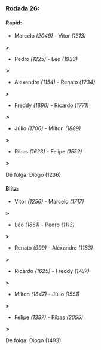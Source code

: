 ### Rodada 26:

#### Rapid:

* Marcelo *(2049)*     -     Vitor *(1313)*

 **>** 
* Pedro *(1225)*     -     Léo *(1933)*

 **>** 
* Alexandre *(1154)*     -     Renato *(1234)*

 **>** 
* Freddy *(1890)*     -     Ricardo *(1771)*

 **>** 
* Júlio *(1706)*     -     Milton *(1889)*

 **>** 
* Ribas *(1623)*     -     Felipe *(1552)*

 **>** 

De folga: Diogo (1236)

#### Blitz:

* Vitor *(1256)*     -     Marcelo *(1717)*

 **>** 
* Léo *(1861)*     -     Pedro *(1113)*

 **>** 
* Renato *(999)*     -     Alexandre *(1183)*

 **>** 
* Ricardo *(1625)*     -     Freddy *(1787)*

 **>** 
* Milton *(1647)*     -     Júlio *(1551)*

 **>** 
* Felipe *(1387)*     -     Ribas *(2055)*

 **>** 

De folga: Diogo (1493)

